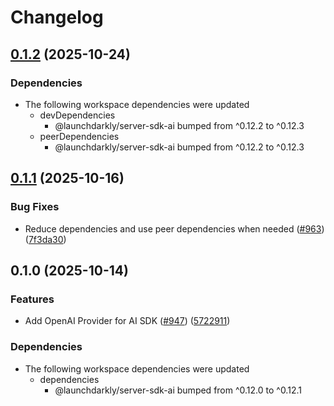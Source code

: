 # Changelog

## [0.1.2](https://github.com/launchdarkly/js-core/compare/server-sdk-ai-openai-v0.1.1...server-sdk-ai-openai-v0.1.2) (2025-10-24)


### Dependencies

* The following workspace dependencies were updated
  * devDependencies
    * @launchdarkly/server-sdk-ai bumped from ^0.12.2 to ^0.12.3
  * peerDependencies
    * @launchdarkly/server-sdk-ai bumped from ^0.12.2 to ^0.12.3

## [0.1.1](https://github.com/launchdarkly/js-core/compare/server-sdk-ai-openai-v0.1.0...server-sdk-ai-openai-v0.1.1) (2025-10-16)


### Bug Fixes

* Reduce dependencies and use peer dependencies when needed ([#963](https://github.com/launchdarkly/js-core/issues/963)) ([7f3da30](https://github.com/launchdarkly/js-core/commit/7f3da3071ac175451a0c39bfb9717170e516997f))

## 0.1.0 (2025-10-14)


### Features

* Add OpenAI Provider for AI SDK ([#947](https://github.com/launchdarkly/js-core/issues/947)) ([5722911](https://github.com/launchdarkly/js-core/commit/572291103ea47943c3d365cb49babaf3c722e26b))


### Dependencies

* The following workspace dependencies were updated
  * dependencies
    * @launchdarkly/server-sdk-ai bumped from ^0.12.0 to ^0.12.1
